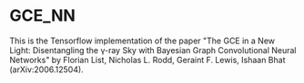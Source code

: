 # GCE_NN
This is the Tensorflow implementation of the paper "The GCE in a New Light: Disentangling the γ-ray Sky with Bayesian Graph Convolutional Neural Networks" by Florian List, Nicholas L. Rodd, Geraint F. Lewis, Ishaan Bhat (arXiv:2006.12504).
